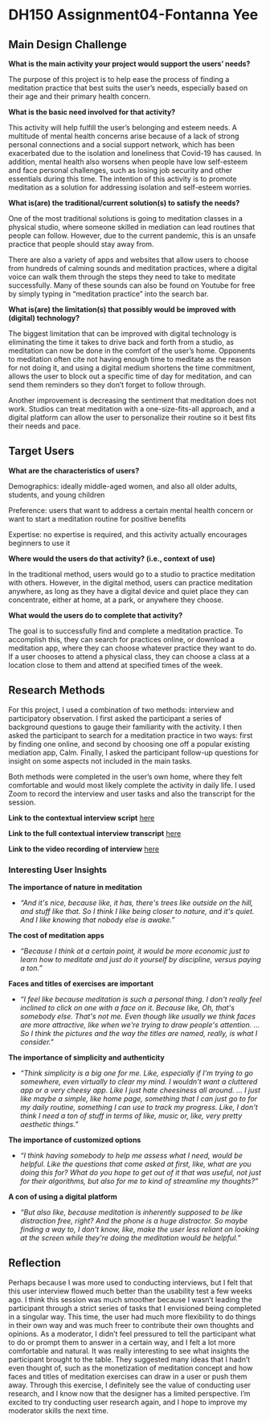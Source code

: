 # DH150 Assignment04-Fontanna Yee
## Main Design Challenge

**What is the main activity your project would support the users’ needs?**

The purpose of this project is to help ease the process of finding a meditation practice that best suits the user’s needs, especially based on their age and their primary health concern. 

**What is the basic need involved for that activity?**

This activity will help fulfill the user’s belonging and esteem needs. A multitude of mental health concerns arise because of a lack of strong personal connections and a social support network, which has been exacerbated due to the isolation and loneliness that Covid-19 has caused. In addition, mental health also worsens when people have low self-esteem and face personal challenges, such as losing job security and other essentials during this time. The intention of this activity is to promote meditation as a solution for addressing isolation and self-esteem worries. 

**What is(are) the traditional/current solution(s) to satisfy the needs?**

One of the most traditional solutions is going to meditation classes in a physical studio, where someone skilled in mediation can lead routines that people can follow. However, due to the current pandemic, this is an unsafe practice that people should stay away from. 

There are also a variety of apps and websites that allow users to choose from hundreds of calming sounds and meditation practices, where a digital voice can walk them through the steps they need to take to meditate successfully. Many of these sounds can also be found on Youtube for free by simply typing in “meditation practice” into the search bar. 

**What is(are) the limitation(s) that possibly would be improved with (digital) technology?**

The biggest limitation that can be improved with digital technology is eliminating the time it takes to drive back and forth from a studio, as meditation can now be done in the comfort of the user’s home. Opponents to meditation often cite not having enough time to meditate as the reason for not doing it, and using a digital medium shortens the time commitment, allows the user to block out a specific time of day for meditation, and can send them reminders so they don’t forget to follow through. 

Another improvement is decreasing the sentiment that meditation does not work. Studios can treat meditation with a one-size-fits-all approach, and a digital platform can allow the user to personalize their routine so it best fits their needs and pace. 

## Target Users

**What are the characteristics of users?** 

Demographics: ideally middle-aged women, and also all older adults, students, and young children

Preference: users that want to address a certain mental health concern or want to start a meditation routine for positive benefits

Expertise: no expertise is required, and this activity actually encourages beginners to use it

**Where would the users do that activity? (i.e., context of use)**

In the traditional method, users would go to a studio to practice meditation with others. However, in the digital method, users can practice meditation anywhere, as long as they have a digital device and quiet place they can concentrate, either at home, at a park, or anywhere they choose. 

**What would the users do to complete that activity?**

The goal is to successfully find and complete a meditation practice. To accomplish this, they can search for practices online, or download a meditation app, where they can choose whatever practice they want to do. If a user chooses to attend a physical class, they can choose a class at a location close to them and attend at specified times of the week. 

## Research Methods

For this project, I used a combination of two methods: interview and participatory observation. I first asked the participant a series of background questions to gauge their familiarity with the activity. I then asked the participant to search for a meditation practice in two ways: first by finding one online, and second by choosing one off a popular existing mediation app, Calm. Finally, I asked the participant follow-up questions for insight on some aspects not included in the main tasks. 

Both methods were completed in the user’s own home, where they felt comfortable and would most likely complete the activity in daily life. I used Zoom to record the interview and user tasks and also the transcript for the session.  

**Link to the contextual interview script** [here](https://docs.google.com/document/d/19Mmph1cH86kPNXmaW05TehemocrP26BoeACGI08p8fo/edit?usp=sharing)

**Link to the full contextual interview transcript** [here](https://docs.google.com/document/d/13VgHOKNj19J0aphA6gWsyMbjcAp986GCaKVNsIGQasU/edit?usp=sharing)

**Link to the video recording of interview** [here](https://drive.google.com/file/d/1L6iCMv9ZVlLQXslY5Cg3qBqOTzdZb-Pz/view?usp=sharing)

### Interesting User Insights

**The importance of nature in meditation**

  * *“And it's nice, because like, it has, there's trees like outside on the hill, and stuff like that. So I think I like being closer to nature, and it's quiet. And I like  knowing that nobody else is awake.”*

**The cost of meditation apps**

  * *“Because I think at a certain point, it would be more economic just to learn how to meditate and just do it yourself by discipline, versus paying a ton.”*

**Faces and titles of exercises are important**

  * *“I feel like because meditation is such a personal thing. I don't really feel inclined to click on one with a face on it. Because like, Oh, that's somebody else. That's not me. Even though like usually we think faces are more attractive, like when we're trying to draw people's attention. … So I think the pictures and the way the titles are named, really, is what I consider."*
  
**The importance of simplicity and authenticity**

  * *“Think simplicity is a big one for me. Like, especially if I'm trying to go somewhere, even virtually to clear my mind. I wouldn't want a cluttered app or a very cheesy app. Like I just hate cheesiness all around. … I just like maybe a simple, like home page, something that I can just go to for my daily routine, something I can use to track my progress. Like, I don't think I need a ton of stuff in terms of like, music or, like, very pretty aesthetic things.”*

**The importance of customized options**

  * *“I think having somebody to help me assess what I need, would be helpful. Like the questions that come asked at first, like, what are you doing this for? What do you hope to get out of it that was useful, not just for their algorithms, but also for me to kind of streamline my thoughts?”*

**A con of using a digital platform**
  * *“But also like, because meditation is inherently supposed to be like distraction free, right? And the phone is a huge distractor. So maybe finding a way to, I don't know, like, make the user less reliant on looking at the screen while they're doing the meditation would be helpful.”*
  
## Reflection

Perhaps because I was more used to conducting interviews, but I felt that this user interview flowed much better than the usability test a few weeks ago. I think this session was much smoother because I wasn’t leading the participant through a strict series of tasks that I envisioned being completed in a singular way. This time, the user had much more flexibility to do things in their own way and was much freer to contribute their own thoughts and opinions. As a moderator, I didn’t feel pressured to tell the participant what to do or prompt them to answer in a certain way, and I felt a lot more comfortable and natural. It was really interesting to see what insights the participant brought to the table. They suggested many ideas that I hadn’t even thought of, such as the monetization of meditation concept and how faces and titles of meditation exercises can draw in a user or push them away. Through this exercise, I definitely see the value of conducting user research, and I know now that the designer has a limited perspective. I’m excited to try conducting user research again, and I hope to improve my moderator skills the next time. 






